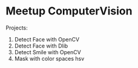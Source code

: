 # Meetup ComputerVision

Projects:

1. Detect Face with OpenCV
2. Detect Face with Dlib
3. Detect Smile with OpenCV
4. Mask with color spaces hsv

